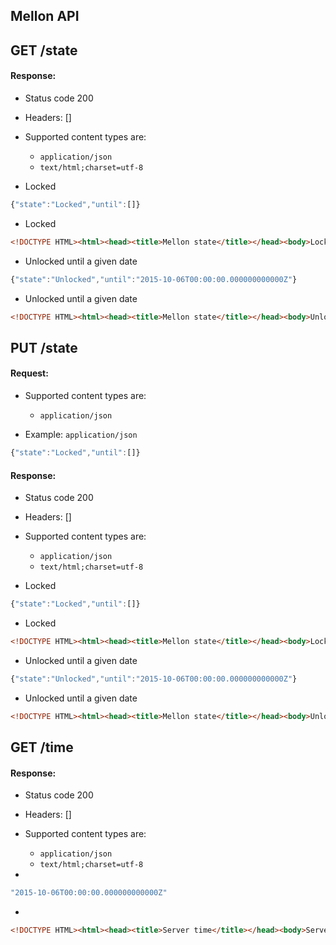 ## Mellon API


## GET /state

#### Response:

- Status code 200
- Headers: []

- Supported content types are:

    - `application/json`
    - `text/html;charset=utf-8`

- Locked

```javascript
{"state":"Locked","until":[]}
```

- Locked

```html
<!DOCTYPE HTML><html><head><title>Mellon state</title></head><body>Locked</body></html>
```

- Unlocked until a given date

```javascript
{"state":"Unlocked","until":"2015-10-06T00:00:00.000000000000Z"}
```

- Unlocked until a given date

```html
<!DOCTYPE HTML><html><head><title>Mellon state</title></head><body>Unlocked until 2015-10-06 00:00:00 UTC</body></html>
```

## PUT /state

#### Request:

- Supported content types are:

    - `application/json`

- Example: `application/json`

```javascript
{"state":"Locked","until":[]}
```

#### Response:

- Status code 200
- Headers: []

- Supported content types are:

    - `application/json`
    - `text/html;charset=utf-8`

- Locked

```javascript
{"state":"Locked","until":[]}
```

- Locked

```html
<!DOCTYPE HTML><html><head><title>Mellon state</title></head><body>Locked</body></html>
```

- Unlocked until a given date

```javascript
{"state":"Unlocked","until":"2015-10-06T00:00:00.000000000000Z"}
```

- Unlocked until a given date

```html
<!DOCTYPE HTML><html><head><title>Mellon state</title></head><body>Unlocked until 2015-10-06 00:00:00 UTC</body></html>
```

## GET /time

#### Response:

- Status code 200
- Headers: []

- Supported content types are:

    - `application/json`
    - `text/html;charset=utf-8`

- 

```javascript
"2015-10-06T00:00:00.000000000000Z"
```

- 

```html
<!DOCTYPE HTML><html><head><title>Server time</title></head><body>Server time is 2015-10-06 00:00:00 UTC</body></html>
```

